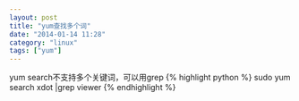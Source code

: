 ```yaml
---
layout: post
title: "yum查找多个词"
date: "2014-01-14 11:28"
category: "linux"
tags: ["yum"]
---
```


yum search不支持多个关键词，可以用grep
{% highlight python %}
sudo yum search xdot |grep viewer
{% endhighlight %}
